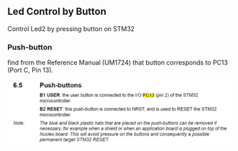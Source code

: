 ## Led Control by Button
Control Led2 by pressing button on STM32

### Push-button
find from the Reference Manual (UM1724) that button corresponds to PC13 (Port C, Pin 13).

![Push-button](./img/push_button_PC13.png)